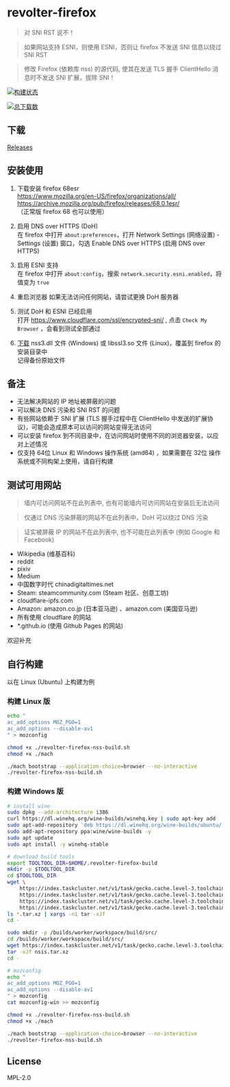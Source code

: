
# revolter-firefox

> 对 SNI RST 说不！

> 如果网站支持 ESNI，则使用 ESNI，否则让 firefox 不发送 SNI 信息以绕过 SNI RST

> 修改 Firefox (依赖库 nss) 的源代码, 使其在发送 TLS 握手 ClientHello 消息时不发送 SNI 扩展，拔除 SNI！

[![构建状态](https://dev.azure.com/xmader/apps/_apis/build/status/revolter-firefox)](https://dev.azure.com/xmader/apps/_build/latest?definitionId=21) 

[![总下载数](https://img.shields.io/github/downloads/Xmader/revolter-firefox/total.svg)](https://github.com/Xmader/revolter-firefox/releases)

## 下载

[Releases](https://github.com/Xmader/revolter-firefox/releases)

## 安装使用

1. 下载安装 firefox 68esr  
https://www.mozilla.org/en-US/firefox/organizations/all/  
https://archive.mozilla.org/pub/firefox/releases/68.0.1esr/  
（正常版 firefox 68 也可以使用）

2. 启用 DNS over HTTPS (DoH)   
在 firefox 中打开 `about:preferences`，打开 Network Settings (网络设置) - Settings (设置) 窗口，勾选 Enable DNS over HTTPS (启用 DNS over HTTPS)   

3. 启用 ESNI 支持  
在 firefox 中打开 `about:config`，搜索 `network.security.esni.enabled`，将值变为 `true`

4. 重启浏览器
如果无法访问任何网站，请尝试更换 DoH 服务器

5. 测试 DoH 和 ESNI 已经启用  
打开 https://www.cloudflare.com/ssl/encrypted-sni/ , 点击 `Check My Browser` ，会看到测试全部通过

6. [下载](https://github.com/Xmader/revolter-firefox/releases) nss3.dll 文件 (Windows) 或 libssl3.so 文件 (Linux)，覆盖到 firefox 的安装目录中  
记得备份原始文件

## 备注

* 无法解决网站的 IP 地址被屏蔽的问题
* 可以解决 DNS 污染和 SNI RST 的问题
* 有些网站依赖于 SNI 扩展 (TLS 握手过程中在 ClientHello 中发送的扩展协议)，可能会造成原本可以访问的网站变得无法访问
* 可以安装 firefox 到不同目录中，在访问网站时使用不同的浏览器安装，以应对上述情况
* 仅支持 64位 Linux 和 Windows 操作系统 (amd64) ，如果需要在 32位 操作系统或不同构架上使用，请自行构建

## 测试可用网站

> 墙内可访问网站不在此列表中, 也有可能墙内可访问网站在安装后无法访问

> 仅通过 DNS 污染屏蔽的网站不在此列表中，DoH 可以绕过 DNS 污染

> 证实被屏蔽 IP 的网站不在此列表中, 也不可能在此列表中 (例如 Google 和 Facebook)

* Wikipedia (维基百科)
* reddit
* pixiv
* Medium
* 中国数字时代 chinadigitaltimes.net
* Steam: steamcommunity.com (Steam 社区、创意工坊)
* cloudflare-ipfs.com
* Amazon: amazon.co.jp (日本亚马逊) 、amazon.com (美国亚马逊)
* 所有使用 cloudflare 的网站
* *.github.io (使用 Github Pages 的网站)

欢迎补充

## 自行构建

以在 Linux (Ubuntu) 上构建为例

### 构建 Linux 版

```sh
echo "
ac_add_options MOZ_PGO=1
ac_add_options --disable-av1
" > mozconfig

chmod +x ./revolter-firefox-nss-build.sh
chmod +x ./mach

./mach bootstrap --application-choice=browser --no-interactive
./revolter-firefox-nss-build.sh
```

### 构建 Windows 版

```sh
# install wine
sudo dpkg --add-architecture i386
curl https://dl.winehq.org/wine-builds/winehq.key | sudo apt-key add
sudo apt-add-repository 'deb https://dl.winehq.org/wine-builds/ubuntu/ xenial main'
sudo add-apt-repository ppa:wine/wine-builds -y 
sudo apt update
sudo apt install -y winehq-stable

# download build tools
export TOOLTOOL_DIR=$HOME/.revolter-firefox-build
mkdir -p $TOOLTOOL_DIR
cd $TOOLTOOL_DIR
wget \
    https://index.taskcluster.net/v1/task/gecko.cache.level-3.toolchains.v3.linux64-clang-8-mingw-x64.latest/artifacts/public/build/clangmingw.tar.xz \
    https://index.taskcluster.net/v1/task/gecko.cache.level-3.toolchains.v3.mingw32-rust-1.36.latest/artifacts/public/build/rustc.tar.xz \
    https://index.taskcluster.net/v1/task/gecko.cache.level-3.toolchains.v3.linux64-cbindgen.latest/artifacts/public/build/cbindgen.tar.xz \
    https://index.taskcluster.net/v1/task/gecko.cache.level-3.toolchains.v2.linux64-mingw-fxc2-x86.latest/artifacts/public/build/fxc2.tar.xz
ls *.tar.xz | xargs -n1 tar -xJf
cd -

sudo mkdir -p /builds/worker/workspace/build/src/
cd /builds/worker/workspace/build/src/
wget https://index.taskcluster.net/v1/task/gecko.cache.level-3.toolchains.v3.linux64-mingw32-nsis.latest/artifacts/public/build/nsis.tar.xz
tar -xJf nsis.tar.xz
cd -

# mozconfig
echo "
ac_add_options MOZ_PGO=1
ac_add_options --disable-av1
" > mozconfig
cat mozconfig-win >> mozconfig

chmod +x ./revolter-firefox-nss-build.sh
chmod +x ./mach

./mach bootstrap --application-choice=browser --no-interactive
./revolter-firefox-nss-build.sh
```

## License

MPL-2.0
